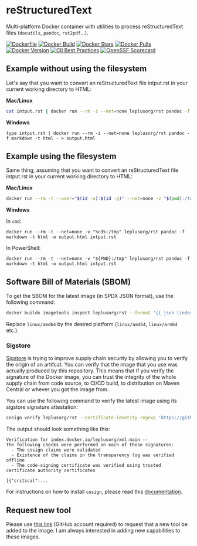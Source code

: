 # reStructuredText

Multi-platform Docker container with utilities to process reStructuredText files (`docutils`, `pandoc`, `rst2pdf`...).

[![Dockerfile](https://img.shields.io/badge/GitHub-Dockerfile-blue)](rst/Dockerfile)
[![Docker Build](https://github.com/leplusorg/docker-rst/workflows/Docker/badge.svg)](https://github.com/leplusorg/docker-rst/actions?query=workflow:"Docker")
[![Docker Stars](https://img.shields.io/docker/stars/leplusorg/rst)](https://hub.docker.com/r/leplusorg/rst)
[![Docker Pulls](https://img.shields.io/docker/pulls/leplusorg/rst)](https://hub.docker.com/r/leplusorg/rst)
[![Docker Version](https://img.shields.io/docker/v/leplusorg/rst?sort=semver)](https://hub.docker.com/r/leplusorg/rst)
[![CII Best Practices](https://bestpractices.coreinfrastructure.org/projects/10081/badge)](https://bestpractices.coreinfrastructure.org/projects/10081)
[![OpenSSF Scorecard](https://api.securityscorecards.dev/projects/github.com/leplusorg/docker-rst/badge)](https://securityscorecards.dev/viewer/?uri=github.com/leplusorg/docker-rst)

## Example without using the filesystem

Let's say that you want to convert an reStructuredText file intput.rst in your current working directory to HTML:

**Mac/Linux**

```bash
cat intput.rst | docker run --rm -i --net=none leplusorg/rst pandoc -f markdown -t html - > output.html
```

**Windows**

```batch
type intput.rst | docker run --rm -i --net=none leplusorg/rst pandoc -f markdown -t html - > output.html
```

## Example using the filesystem

Same thing, assuming that you want to convert an reStructuredText file intput.rst in your current working directory to HTML:

**Mac/Linux**

```bash
docker run --rm -t --user="$(id -u):$(id -g)" --net=none -v "$(pwd):/tmp" leplusorg/rst pandoc -f markdown -t html -o output.html intput.rst
```

**Windows**

In `cmd`:

```batch
docker run --rm -t --net=none -v "%cd%:/tmp" leplusorg/rst pandoc -f markdown -t html -o output.html intput.rst
```

In PowerShell:

```pwsh
docker run --rm -t --net=none -v "${PWD}:/tmp" leplusorg/rst pandoc -f markdown -t html -o output.html intput.rst
```

## Software Bill of Materials (SBOM)

To get the SBOM for the latest image (in SPDX JSON format), use the
following command:

```bash
docker buildx imagetools inspect leplusorg/rst --format '{{ json (index .SBOM "linux/amd64").SPDX }}'
```

Replace `linux/amd64` by the desired platform (`linux/amd64`, `linux/arm64` etc.).

### Sigstore

[Sigstore](https://docs.sigstore.dev) is trying to improve supply
chain security by allowing you to verify the origin of an
artifcat. You can verify that the image that you use was actually
produced by this repository. This means that if you verify the
signature of the Docker image, you can trust the integrity of the
whole supply chain from code source, to CI/CD build, to distribution
on Maven Central or whever you got the image from.

You can use the following command to verify the latest image using its
sigstore signature attestation:

```bash
cosign verify leplusorg/rst --certificate-identity-regexp 'https://github\.com/leplusorg/docker-rst/\.github/workflows/.+' --certificate-oidc-issuer 'https://token.actions.githubusercontent.com'
```

The output should look something like this:

```text
Verification for index.docker.io/leplusorg/xml:main --
The following checks were performed on each of these signatures:
  - The cosign claims were validated
  - Existence of the claims in the transparency log was verified offline
  - The code-signing certificate was verified using trusted certificate authority certificates

[{"critical":...
```

For instructions on how to install `cosign`, please read this [documentation](https://docs.sigstore.dev/cosign/system_config/installation/).

## Request new tool

Please use [this link](https://github.com/leplusorg/docker-rst/issues/new?assignees=thomasleplus&labels=enhancement&template=feature_request.md&title=%5BFEAT%5D) (GitHub account required) to request that a new tool be added to the image. I am always interested in adding new capabilities to these images.

